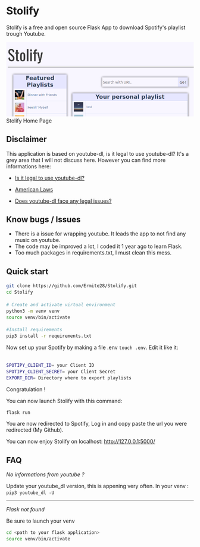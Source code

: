 # Stolify
Stolify is a free and open source Flask App to download Spotify's playlist trough Youtube.

![Home Page](illustration.png)
Stolify Home Page

## Disclaimer
This application is based on youtube-dl, is it legal to use youtube-dl? It's a grey area that I will not
discuss here. However you can find more informations here:  

* [Is it legal to use youtube-dl?](https://www.reddit.com/r/youtubedl/comments/k4rq23/is_it_legal_to_use_youtubedl/)

* [American Laws](https://www.eff.org/deeplinks/2020/11/github-youtube-dl-takedown-isnt-just-problem-american-law)

* [Does youtube-dl face any legal issues?](https://www.quora.com/Does-youtube-dl-face-any-legal-issues?share=1)

## Know bugs / Issues
*   There is a issue for wrapping youtube. It leads the app to not find any music on youtube.
*   The code may be improved a lot, I coded it 1 year ago to learn Flask.
*   Too much packages in requirements.txt, I must clean this mess.

## Quick start

```bash
git clone https://github.com/Ermite28/Stolify.git
cd Stolify

# Create and activate virtual environment
python3 -m venv venv
source venv/bin/activate

#Install requirements
pip3 install -r requirements.txt 
```
Now set up your Spotify by making a file .env `touch .env`. Edit it like it:
```bash

SPOTIPY_CLIENT_ID= your Client ID
SPOTIPY_CLIENT_SECRET= your Client Secret
EXPORT_DIR= Directory where to export playlists
```
Congratulation ! 

You can now launch Stolify with this command:

```bash
flask run
```
You are now redirected to Spotify, Log in and copy paste the url you were redirected (My Github). 

You can now enjoy Stolify on localhost:
http://127.0.0.1:5000/


## FAQ

*No informations from youtube ?*

Update your youtube_dl version, this is appening very often. 
In your venv : `pip3 youtube_dl -U`

----------

*Flask not found*

Be sure to launch your venv
```bash
cd <path to your flask application>
source venv/bin/activate
```
